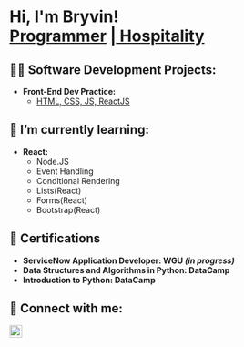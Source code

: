 <h1>Hi, I'm Bryvin! <br/><a href="https://github.com/scruffmcgruff0/">Programmer</a> <a href="https://www.linkedin.com/in/bryvind">| Hospitality</a> </h1>

<h2>👨‍💻 Software Development Projects:</h2>

- <b>Front-End Dev Practice:</b>
  - [HTML, CSS, JS, ReactJS](https://github.com/scruffmcgruff0/CSS_Playing_Cards)

<h2>🌱 I’m currently learning:</h2>

- <b>React:</b>
  - Node.JS
  - Event Handling
  - Conditional Rendering
  - Lists(React)
  - Forms(React)
  - Bootstrap(React)

<h2>📄 Certifications</h2>

- <b>ServiceNow Application Developer: WGU <i>(in progress)</i></b>
- <b>Data Structures and Algorithms in Python: DataCamp</b>
- <b>Introduction to Python: DataCamp</b>

<h2>🤳 Connect with me:</h2>

[<img align="left" alt="BryvinDurham | LinkedIn" width="22px" src="https://cdn.jsdelivr.net/npm/simple-icons@v3/icons/linkedin.svg" />][linkedin]

[linkedin]: https://www.linkedin.com/in/bryvind
